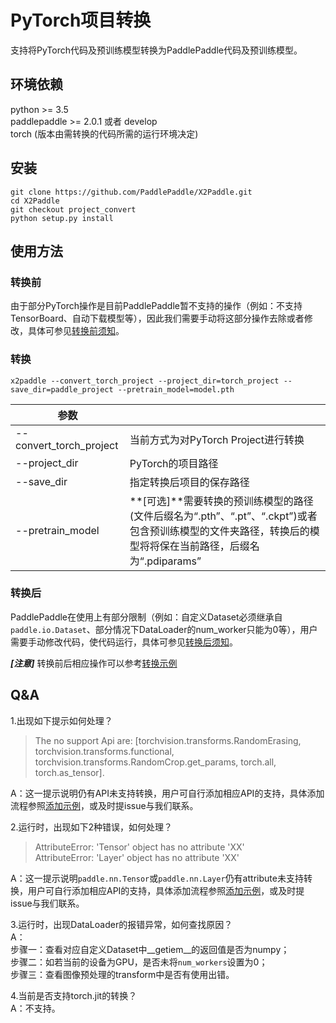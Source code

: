 # PyTorch项目转换

支持将PyTorch代码及预训练模型转换为PaddlePaddle代码及预训练模型。

## 环境依赖
python >= 3.5  
paddlepaddle >= 2.0.1 或者 develop   
torch (版本由需转换的代码所需的运行环境决定)

## 安装
```
git clone https://github.com/PaddlePaddle/X2Paddle.git
cd X2Paddle
git checkout project_convert
python setup.py install
```

## 使用方法
### 转换前
由于部分PyTorch操作是目前PaddlePaddle暂不支持的操作（例如：不支持TensorBoard、自动下载模型等），因此我们需要手动将这部分操作去除或者修改，具体可参见[转换前须知](./before_convert.md)。



### 转换
``` shell
x2paddle --convert_torch_project --project_dir=torch_project --save_dir=paddle_project --pretrain_model=model.pth
```
| 参数 | |
|----------|--------------|
|--convert_torch_project | 当前方式为对PyTorch Project进行转换 |
|--project_dir | PyTorch的项目路径 |
|--save_dir | 指定转换后项目的保存路径 |
|--pretrain_model | **[可选]**需要转换的预训练模型的路径(文件后缀名为“.pth”、“.pt”、“.ckpt”)或者包含预训练模型的文件夹路径，转换后的模型将将保在当前路径，后缀名为“.pdiparams” |


### 转换后
PaddlePaddle在使用上有部分限制（例如：自定义Dataset必须继承自`paddle.io.Dataset`、部分情况下DataLoader的num_worker只能为0等），用户需要手动修改代码，使代码运行，具体可参见[转换后须知](./after_convert.md)。

***[注意]*** 转换前后相应操作可以参考[转换示例](./demo.md)

## Q&A
1.出现如下提示如何处理？  
> The no support Api are: [torchvision.transforms.RandomErasing, torchvision.transforms.functional, torchvision.transforms.RandomCrop.get_params, torch.all, torch.as_tensor].  

A：这一提示说明仍有API未支持转换，用户可自行添加相应API的支持，具体添加流程参照[添加示例](./add_api.md)，或及时提issue与我们联系。 

2.运行时，出现如下2种错误，如何处理？  
> AttributeError: 'Tensor' object has no attribute 'XX'  
> AttributeError: 'Layer' object has no attribute 'XX'  

A：这一提示说明`paddle.nn.Tensor`或`paddle.nn.Layer`仍有attribute未支持转换，用户可自行添加相应API的支持，具体添加流程参照[添加示例](./add_api.md)，或及时提issue与我们联系。 


3.运行时，出现DataLoader的报错异常，如何查找原因？  
A：  
步骤一：查看对应自定义Dataset中\_\_getiem\_\_的返回值是否为numpy；  
步骤二：如若当前的设备为GPU，是否未将`num_workers`设置为0；  
步骤三：查看图像预处理的transform中是否有使用出错。  

4.当前是否支持torch.jit的转换？  
A：不支持。  
